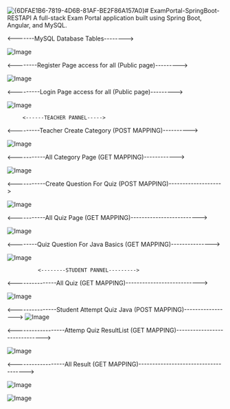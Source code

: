 ![{6DFAE1B6-7819-4D6B-81AF-BE2F86A157A0}](https://github.com/user-attachments/assets/8d83a94b-9dcb-4240-9933-cffcecca0e1c)# ExamPortal-SpringBoot-RESTAPI
A full-stack Exam Portal application built using Spring Boot, Angular, and MySQL.

<-------MySQL Database Tables-------->

![Image](https://github.com/user-attachments/assets/c4b46f09-00cd-482f-b921-4ccab183c871)

<--------Register Page access for all (Public page)--------->

![Image](https://github.com/user-attachments/assets/b35c7f5c-c26a-4912-804c-a8a5618dfe98)


<---------Login Page access for all (Public page)--------->

![Image](https://github.com/user-attachments/assets/6b1085c1-ee71-4f4d-8f1a-c2725fc972e9)

         <------TEACHER PANNEL----->

<---------Teacher Create Category (POST MAPPING)---------->

![Image](https://github.com/user-attachments/assets/21e61e26-a4f8-4fd8-81ba-f0afb2c64aa2)

<-----------All Category Page (GET MAPPING)------------>

![Image](https://github.com/user-attachments/assets/49da1939-ae61-433e-9721-6a303e9f09f5)

<-----------Create Question For Quiz (POST MAPPING)------------------->

![Image](https://github.com/user-attachments/assets/fc1bef51-70fb-45a4-9e88-8f8611c31795)

<-----------All Quiz Page (GET MAPPING)------------------------->

![Image](https://github.com/user-attachments/assets/2aa02550-f20c-4f76-8b4f-85ec866682e5)

<--------Quiz Question For Java Basics (GET MAPPING)--------------->

![Image](https://github.com/user-attachments/assets/03831293-f95b-4234-9c30-4124729eda4f)

              <--------STUDENT PANNEL--------->

<---------------All Quiz (GET MAPPING)--------------------------->

![Image](https://github.com/user-attachments/assets/d7bf4a92-e367-4931-b754-a424e7ecf9c7)

<---------------Student Attempt Quiz Java (POST MAPPING)----------------->
![Image](https://github.com/user-attachments/assets/d4b82fac-0bed-4b12-b9ef-44541b9fda18)

<------------------Attemp Quiz ResultList (GET MAPPING)------------------------------>

![Image](https://github.com/user-attachments/assets/ef0e9427-f93b-417a-9880-22d6480c0030)

<------------------All Result (GET MAPPING)------------------------------------->

![Image](https://github.com/user-attachments/assets/b1b5997b-f9db-410b-bf97-e219e2c262da)

![Image](https://github.com/user-attachments/assets/b1b5997b-f9db-410b-bf97-e219e2c262da)
